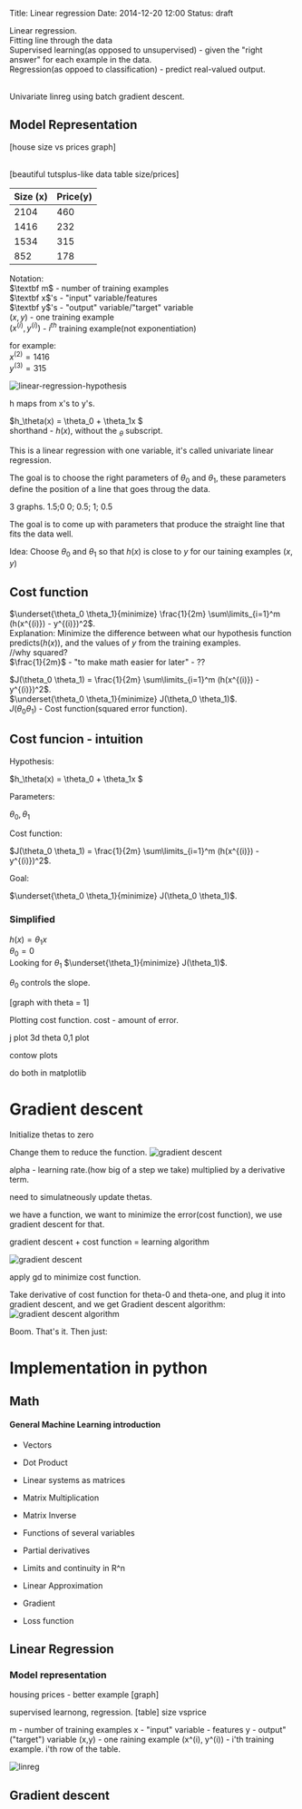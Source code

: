 Title: Linear regression
Date: 2014-12-20 12:00
Status: draft

Linear regression.  
Fitting line through the data  
Supervised learning(as opposed to unsupervised) - given the "right answer" for each example in the data.  
Regression(as oppoed to classification) - predict real-valued output.  
<br/>

Univariate linreg using batch gradient descent.

## Model Representation

[house size vs prices graph]  
<br/>

[beautiful tutsplus-like data table size/prices]  

| Size (x) | Price(y) |
|----------|----------|
|     2104 |      460 |
|     1416 |      232 |
|     1534 |      315 |
|      852 |      178 |

Notation:  
$\textbf m$ - number of training examples  
$\textbf x$'s - "input" variable/features  
$\textbf y$'s - "output" variable/"target" variable  
$(x,y)$ - one training example  
$(x^{(i)},y^{(i)})$ - $i^{th}$ training example(not exponentiation)  

for example:  
$x^{(2)} = 1416$  
$y^{(3)} = 315$  


![linear-regression-hypothesis](/images/linear-regression/linear-regression-hypothesis.png)

h maps from x's to y's.

$h_\theta(x) = \theta_0 + \theta_1x $  
shorthand - $h(x)$, without the $_\theta$ subscript.

This is a linear regression with one variable, it's called univariate linear regression.

The goal is to choose the right parameters of $\theta_0$ and $\theta_1$, these parameters define the position of a line that goes throug the data.

3 graphs.
1.5;0
0; 0.5;
1; 0.5

The goal is to come up with parameters that produce the straight line that fits the data well.

Idea: Choose $\theta_0$ and $\theta_1$ so that $h(x)$ is close to $y$ for our taining examples $(x, y)$


## Cost function
$\underset{\theta_0 \theta_1}{minimize} \frac{1}{2m} \sum\limits_{i=1}^m (h(x^{(i)}) - y^{(i)})^2$.  
Explanation:
Minimize the difference between what our hypothesis function predicts($h(x)$), and the values of $y$ from the training examples.  
//why squared?  
$\frac{1}{2m}$ - "to make math easier for later" - ??  

$J(\theta_0 \theta_1) = \frac{1}{2m} \sum\limits_{i=1}^m (h(x^{(i)}) - y^{(i)})^2$.  
$\underset{\theta_0 \theta_1}{minimize} J(\theta_0 \theta_1)$.  
$J(\theta_0 \theta_1)$ - Cost function(squared error function).

## Cost funcion - intuition

Hypothesis:

$h_\theta(x) = \theta_0 + \theta_1x $

Parameters:

$\theta_0, \theta_1$

Cost function:

$J(\theta_0 \theta_1) = \frac{1}{2m} \sum\limits_{i=1}^m (h(x^{(i)}) - y^{(i)})^2$.  

Goal:

$\underset{\theta_0 \theta_1}{minimize} J(\theta_0 \theta_1)$.

### Simplified
$h(x)=\theta_1x$  
$\theta_0=0$  
Looking for $\theta_1$
$\underset{\theta_1}{minimize} J(\theta_1)$.  

$\theta_0$   controls the slope.

[graph with theta = 1]

Plotting cost function.
cost - amount of error.

j plot
3d theta 0,1 plot

contow plots

do both in matplotlib

# Gradient descent

Initialize thetas to zero

Change them to reduce the function.
![gradient descent](/images/linear-regression/gradient-descent.png)

alpha - learning rate.(how big of a step we take)
multiplied by a derivative term.

need to simulatneously update thetas.

we have a function, we want to minimize the error(cost function), we use gradient descent for that.

gradient descent + cost function = learning algorithm

![gradient descent](/images/linear-regression/gradient-descent-cost-function.png)

apply gd to minimize cost function.


Take derivative of cost function for theta-0 and theta-one, and plug it into gradient descent, and we get Gradient descent algorithm:  
![gradient descent algorithm](/images/linear-regression/gradient-descent-algorithm.png)

Boom. That's it.
Then just:

# Implementation in python




<!--
<div class="wrapper">
<div class="bg">
This is your div with the specified aspect ratio.
sadfs
asdfsf j
sadf
sadf

</div>
</div>
-->

<!-- <div class="mermaid"> -->
<!-- graph TD; -->
<!-- 	A(Training Set)-\->B(Learning Algorithm); -->
<!-- 	B-\->C;	 -->
<!-- </div> -->
<!-- <div class="mermaid"> -->
<!-- graph LR; -->
<!-- 	I(Input)-\->H(h); -->
<!-- 	H-\->O(Output); -->
<!-- </div>	 -->

<!-- I(input)-\->C; -->
<!-- C-\->O(output); -->

<!-- C-\->|One|D[Result one]; -->
<!-- C-\->|Two|E[Result two]; -->

## Math

#### General Machine Learning introduction

- Vectors

- Dot Product

- Linear systems as matrices

- Matrix Multiplication

- Matrix Inverse


- Functions of several variables

- Partial derivatives

- Limits and continuity in R^n

- Linear Approximation

- Gradient

- Loss function

## Linear Regression
### Model representation
housing prices - better example
[graph]

supervised learnong, regression.
[table] size vsprice

m - number of training examples
x - "input" variable - features
y - output"("target") variable
(x,y) - one raining example
(x^(i), y^(i)) - i'th training example. i'th row of the table.

![linreg](/theme/images/linear-regression/linear-regression-gradient-descent.png)
## Gradient descent


